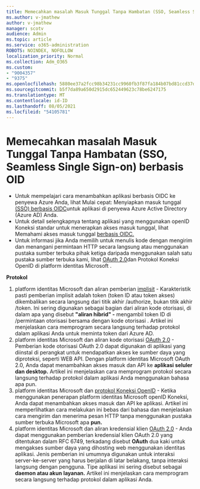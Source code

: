 ```yaml
---
title: Memecahkan masalah Masuk Tunggal Tanpa Hambatan (SSO, Seamless Single Sign-on) berbasis OID
ms.author: v-jmathew
author: v-jmathew
manager: scotv
audience: Admin
ms.topic: article
ms.service: o365-administration
ROBOTS: NOINDEX, NOFOLLOW
localization_priority: Normal
ms.collection: Adm_O365
ms.custom:
- "9004357"
- "9375"
ms.openlocfilehash: 5880ee37a2fcc98b34231cc9960fb3f87fa184b07bd81ccd37d0ea5a78170af0
ms.sourcegitcommit: b5f7da89a650d2915dc652449623c78be6247175
ms.translationtype: MT
ms.contentlocale: id-ID
ms.lasthandoff: 08/05/2021
ms.locfileid: "54105781"
---
```

# <a name="troubleshoot-oidc-based-seamless-single-sign-on-sso-issues"></a>Memecahkan masalah Masuk Tunggal Tanpa Hambatan (SSO, Seamless Single Sign-on) berbasis OID

- Untuk mempelajari cara menambahkan aplikasi berbasis OIDC ke penyewa Azure Anda, lihat Mulai cepat: Menyiapkan masuk tunggal [(SSO) berbasis OIDC](https://docs.microsoft.com/azure/active-directory/manage-apps/add-application-portal-setup-oidc-sso)untuk aplikasi di penyewa Azure Active Directory (Azure AD) Anda.
- Untuk detail selengkapnya tentang aplikasi yang menggunakan openID Koneksi standar untuk menerapkan akses masuk tunggal, lihat Memahami akses masuk tunggal [berbasis OIDC.](https://docs.microsoft.com/azure/active-directory/manage-apps/configure-oidc-single-sign-on)
- Untuk informasi jika Anda memilih untuk menulis kode dengan mengirim dan menangani permintaan HTTP secara langsung atau menggunakan pustaka sumber terbuka pihak ketiga daripada menggunakan salah satu pustaka sumber terbuka kami, lihat [OAuth 2.0](https://docs.microsoft.com/azure/active-directory/develop/active-directory-v2-protocols)dan Protokol Koneksi OpenID di platform identitas Microsoft .

**Protokol**

1. platform identitas Microsoft dan aliran pemberian [implisit](https://docs.microsoft.com/azure/active-directory/develop/v2-oauth2-implicit-grant-flow) - Karakteristik pasti pemberian implisit adalah token (token ID atau token akses) dikembalikan secara langsung dari titik akhir /authorize, bukan titik akhir /token. Ini sering digunakan sebagai bagian dari aliran kode otorisasi, di dalam apa yang disebut **"aliran hibrid" -** mengambil token ID di /permintaan otorisasi bersama dengan kode otorisasi . Artikel ini menjelaskan cara memprogram secara langsung terhadap protokol dalam aplikasi Anda untuk meminta token dari Azure AD.
2. platform identitas Microsoft dan aliran kode otorisasi [OAuth 2.0](https://docs.microsoft.com/azure/active-directory/develop/v2-oauth2-auth-code-flow) - Pemberian kode otorisasi OAuth 2.0 dapat digunakan di aplikasi yang diinstal di perangkat untuk mendapatkan akses ke sumber daya yang diproteksi, seperti WEB API. Dengan platform identitas Microsoft OAuth 2.0, Anda dapat menambahkan akses masuk dan API ke **aplikasi seluler dan desktop.** Artikel ini menjelaskan cara memprogram protokol secara langsung terhadap protokol dalam aplikasi Anda menggunakan bahasa apa pun.
3. platform identitas Microsoft dan [protokol Koneksi OpenID](https://docs.microsoft.com/azure/active-directory/develop/v2-protocols-oidc) - Ketika menggunakan penerapan platform identitas Microsoft openID Koneksi, Anda dapat menambahkan akses masuk dan API ke aplikasi. Artikel ini memperlihatkan cara melakukan ini bebas dari bahasa dan menjelaskan cara mengirim dan menerima pesan HTTP tanpa menggunakan pustaka sumber terbuka Microsoft apa **pun.**
4. platform identitas Microsoft dan aliran kredensial klien [OAuth 2.0](https://docs.microsoft.com/azure/active-directory/develop/v2-oauth2-client-creds-grant-flow) - Anda dapat menggunakan pemberian kredensial klien OAuth 2.0 yang ditentukan dalam RFC 6749, terkadang disebut **OAuth** dua kaki untuk mengakses sumber daya yang dihosting web menggunakan identitas aplikasi. Jenis pemberian ini umumnya digunakan untuk interaksi server-ke-server yang harus berjalan di latar belakang, tanpa interaksi langsung dengan pengguna. Tipe aplikasi ini sering disebut sebagai **daemon atau akun** **layanan.** Artikel ini menjelaskan cara memprogram secara langsung terhadap protokol dalam aplikasi Anda.
